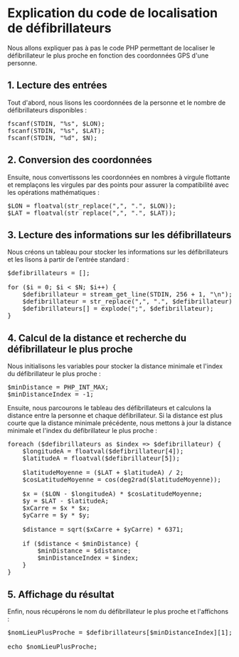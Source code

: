 # Explication du code de localisation de défibrillateurs
Nous allons expliquer pas à pas le code PHP permettant de localiser le défibrillateur 
le plus proche en fonction des coordonnées GPS d'une personne.

## 1. Lecture des entrées
   Tout d'abord, nous lisons les coordonnées de la personne et le nombre de 
   défibrillateurs disponibles :
   
<pre>
fscanf(STDIN, "%s", $LON);
fscanf(STDIN, "%s", $LAT);
fscanf(STDIN, "%d", $N);
</pre>

## 2. Conversion des coordonnées
   Ensuite, nous convertissons les coordonnées en nombres à virgule flottante et remplaçons les virgules par des points pour assurer 
la compatibilité avec les opérations mathématiques :

<pre>
$LON = floatval(str_replace(",", ".", $LON));
$LAT = floatval(str_replace(",", ".", $LAT));
</pre>

## 3. Lecture des informations sur les défibrillateurs
   Nous créons un tableau pour stocker les informations sur 
les défibrillateurs et les lisons à partir de l'entrée standard :

<pre>
$defibrillateurs = [];

for ($i = 0; $i < $N; $i++) {
    $defibrillateur = stream_get_line(STDIN, 256 + 1, "\n");
    $defibrillateur = str_replace(",", ".", $defibrillateur);
    $defibrillateurs[] = explode(";", $defibrillateur);
}
</pre>

## 4. Calcul de la distance et recherche du défibrillateur le plus proche
   Nous initialisons les variables pour stocker la distance minimale et l'index 
   du défibrillateur le plus proche :
   
<pre>
$minDistance = PHP_INT_MAX;
$minDistanceIndex = -1;
</pre>

Ensuite, nous parcourons le tableau des défibrillateurs et calculons la distance entre la personne et chaque défibrillateur. Si la distance est plus courte que la distance minimale précédente, nous mettons à jour la distance minimale et l'index du défibrillateur le plus proche :
<pre>
foreach ($defibrillateurs as $index => $defibrillateur) {
    $longitudeA = floatval($defibrillateur[4]);
    $latitudeA = floatval($defibrillateur[5]);

    $latitudeMoyenne = ($LAT + $latitudeA) / 2;
    $cosLatitudeMoyenne = cos(deg2rad($latitudeMoyenne));

    $x = ($LON - $longitudeA) * $cosLatitudeMoyenne;
    $y = $LAT - $latitudeA;
    $xCarre = $x * $x;
    $yCarre = $y * $y;

    $distance = sqrt($xCarre + $yCarre) * 6371;

    if ($distance < $minDistance) {
        $minDistance = $distance;
        $minDistanceIndex = $index;
    }
}
</pre>

## 5. Affichage du résultat
   Enfin, nous récupérons le nom du défibrillateur le plus proche et l'affichons :
   
<pre>
$nomLieuPlusProche = $defibrillateurs[$minDistanceIndex][1];

echo $nomLieuPlusProche;
</pre>